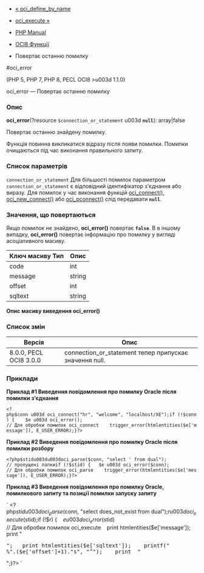 - [« oci_define_by_name](function.oci-define-by-name.md)
- [oci_execute »](function.oci-execute.md)

- [PHP Manual](index.md)
- [OCI8 Функції](ref.oci8.md)
- Повертає останню помилку

#oci_error

(PHP 5, PHP 7, PHP 8, PECL OCI8 \>u003d 1.1.0)

oci_error — Повертає останню помилку

### Опис

**oci_error**(?resource `$connection_or_statement` u003d **`null`**):
array\|false

Повертає останню знайдену помилку.

Функція повинна викликатися відразу після появи помилки. Помилки
очищаються під час виконання правильного запиту.

### Список параметрів

`connection_or_statement`
Для більшості помилок параметром `connection_or_statement` є
відповідний ідентифікатор з'єднання або виразу. Для помилок у
час виконання функцій [oci_connect()](function.oci-connect.md),
[oci_new_connect()](function.oci-new-connect.md) або
[oci_pconnect()](function.oci-pconnect.md) слід передавати
**`null`**.

### Значення, що повертаються

Якщо помилок не знайдено, **oci_error()** повертає **`false`**. В
в іншому випадку, **oci_error()** повертає інформацію про помилку у вигляді
асоціативного масиву.

| Ключ масиву Тип | Опис   |
| --------------- | ------ |
| code            | int    | Номер помилки Oracle. |        
| message         | string | Текст помилки Oracle.
| offset          | int    | Позиція помилки у запиті SQL. Якщо немає запиту, то дорівнює 0
| sqltext         | string | Текст запиту SQL. Якщо немає запиту, рядок порожній.

**Опис масиву виведення **oci_error()****

### Список змін

| Версія                 | Опис                                                   |
| ---------------------- | ------------------------------------------------------ |
| 8.0.0, PECL OCI8 3.0.0 | connection_or_statement тепер припускає значення null. |

### Приклади

**Приклад #1 Виведення повідомлення про помилку Oracle після помилки з'єднання**

` <?php$conn u003d oci_connect("hr", "welcome", "localhost/XE");if (!$conn) {    $e u003d oci_error(); // Для обробки помилок oci_connect    trigger_error(htmlentities($e['message']), E_USER_ERROR);}?> `

**Приклад #2 Виведення повідомлення про помилку Oracle після помилки розбору**

`<?php$stidu003du003doci_parse($conn, "select ' from dual"); // пропущені лапкиif (!$stid) {   $e u003d oci_error($conn); // Для обробки помилок oci_parse    trigger_error(htmlentities($e['message']), E_USER_ERROR);}?> `

**Приклад #3 Виведення повідомлення про помилку Oracle, помилкового запиту та
позиції помилки запуску запиту**

` <?php$stid u003d oci_parse($conn, "select does_not_exist from dual");$r u003d oci_execute($stid);if (!$r) {    $e u003d oci_error($stid) // Для обробки помилок oci_execute    print htmlentities($e['message']); print "
<pre>
";   print htmlentities($e['sqltext']);    printf("
%".($e['offset']+1)."s", "^");    print  "
</pre>
";}?> `
